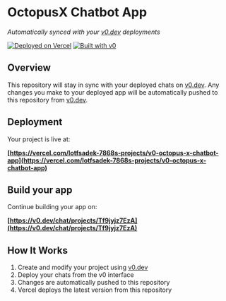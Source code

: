 # OctopusX Chatbot App

*Automatically synced with your [v0.dev](https://v0.dev) deployments*

[![Deployed on Vercel](https://img.shields.io/badge/Deployed%20on-Vercel-black?style=for-the-badge&logo=vercel)](https://vercel.com/lotfsadek-7868s-projects/v0-octopus-x-chatbot-app)
[![Built with v0](https://img.shields.io/badge/Built%20with-v0.dev-black?style=for-the-badge)](https://v0.dev/chat/projects/Tf9jyjz7EzA)

## Overview

This repository will stay in sync with your deployed chats on [v0.dev](https://v0.dev).
Any changes you make to your deployed app will be automatically pushed to this repository from [v0.dev](https://v0.dev).

## Deployment

Your project is live at:

**[https://vercel.com/lotfsadek-7868s-projects/v0-octopus-x-chatbot-app](https://vercel.com/lotfsadek-7868s-projects/v0-octopus-x-chatbot-app)**

## Build your app

Continue building your app on:

**[https://v0.dev/chat/projects/Tf9jyjz7EzA](https://v0.dev/chat/projects/Tf9jyjz7EzA)**

## How It Works

1. Create and modify your project using [v0.dev](https://v0.dev)
2. Deploy your chats from the v0 interface
3. Changes are automatically pushed to this repository
4. Vercel deploys the latest version from this repository